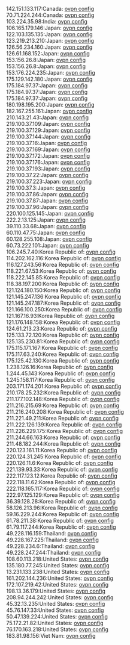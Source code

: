 142.151.133.117:Canada: [ovpn config](vpn/142_151_133_117.ovpn)  
70.71.224.244:Canada: [ovpn config](vpn/70_71_224_244.ovpn)  
103.224.35.98:India: [ovpn config](vpn/103_224_35_98.ovpn)  
106.165.179.146:Japan: [ovpn config](vpn/106_165_179_146.ovpn)  
122.103.135.135:Japan: [ovpn config](vpn/122_103_135_135.ovpn)  
123.219.213.210:Japan: [ovpn config](vpn/123_219_213_210.ovpn)  
126.56.234.160:Japan: [ovpn config](vpn/126_56_234_160.ovpn)  
126.61.168.152:Japan: [ovpn config](vpn/126_61_168_152.ovpn)  
153.156.26.8:Japan: [ovpn config](vpn/153_156_26_8.ovpn)  
153.156.26.8:Japan: [ovpn config](vpn/153_156_26_8.ovpn)  
153.176.224.235:Japan: [ovpn config](vpn/153_176_224_235.ovpn)  
175.129.142.180:Japan: [ovpn config](vpn/175_129_142_180.ovpn)  
175.184.97.37:Japan: [ovpn config](vpn/175_184_97_37.ovpn)  
175.184.97.37:Japan: [ovpn config](vpn/175_184_97_37.ovpn)  
175.184.97.37:Japan: [ovpn config](vpn/175_184_97_37.ovpn)  
180.198.195.200:Japan: [ovpn config](vpn/180_198_195_200.ovpn)  
182.167.255.161:Japan: [ovpn config](vpn/182_167_255_161.ovpn)  
210.143.21.43:Japan: [ovpn config](vpn/210_143_21_43.ovpn)  
219.100.37.109:Japan: [ovpn config](vpn/219_100_37_109.ovpn)  
219.100.37.129:Japan: [ovpn config](vpn/219_100_37_129.ovpn)  
219.100.37.144:Japan: [ovpn config](vpn/219_100_37_144.ovpn)  
219.100.37.16:Japan: [ovpn config](vpn/219_100_37_16.ovpn)  
219.100.37.169:Japan: [ovpn config](vpn/219_100_37_169.ovpn)  
219.100.37.172:Japan: [ovpn config](vpn/219_100_37_172.ovpn)  
219.100.37.176:Japan: [ovpn config](vpn/219_100_37_176.ovpn)  
219.100.37.193:Japan: [ovpn config](vpn/219_100_37_193.ovpn)  
219.100.37.22:Japan: [ovpn config](vpn/219_100_37_22.ovpn)  
219.100.37.223:Japan: [ovpn config](vpn/219_100_37_223.ovpn)  
219.100.37.3:Japan: [ovpn config](vpn/219_100_37_3.ovpn)  
219.100.37.86:Japan: [ovpn config](vpn/219_100_37_86.ovpn)  
219.100.37.87:Japan: [ovpn config](vpn/219_100_37_87.ovpn)  
219.100.37.96:Japan: [ovpn config](vpn/219_100_37_96.ovpn)  
220.100.125.145:Japan: [ovpn config](vpn/220_100_125_145.ovpn)  
222.2.13.125:Japan: [ovpn config](vpn/222_2_13_125.ovpn)  
39.110.33.68:Japan: [ovpn config](vpn/39_110_33_68.ovpn)  
60.110.47.75:Japan: [ovpn config](vpn/60_110_47_75.ovpn)  
60.128.255.108:Japan: [ovpn config](vpn/60_128_255_108.ovpn)  
60.73.222.101:Japan: [ovpn config](vpn/60_73_222_101.ovpn)  
106.245.7.40:Korea Republic of: [ovpn config](vpn/106_245_7_40.ovpn)  
114.202.162.116:Korea Republic of: [ovpn config](vpn/114_202_162_116.ovpn)  
116.127.243.56:Korea Republic of: [ovpn config](vpn/116_127_243_56.ovpn)  
118.221.67.53:Korea Republic of: [ovpn config](vpn/118_221_67_53.ovpn)  
118.222.145.85:Korea Republic of: [ovpn config](vpn/118_222_145_85.ovpn)  
118.38.197.200:Korea Republic of: [ovpn config](vpn/118_38_197_200.ovpn)  
121.124.180.150:Korea Republic of: [ovpn config](vpn/121_124_180_150.ovpn)  
121.145.247.136:Korea Republic of: [ovpn config](vpn/121_145_247_136.ovpn)  
121.145.247.187:Korea Republic of: [ovpn config](vpn/121_145_247_187.ovpn)  
121.166.100.250:Korea Republic of: [ovpn config](vpn/121_166_100_250.ovpn)  
121.167.16.93:Korea Republic of: [ovpn config](vpn/121_167_16_93.ovpn)  
121.176.148.158:Korea Republic of: [ovpn config](vpn/121_176_148_158.ovpn)  
124.61.213.23:Korea Republic of: [ovpn config](vpn/124_61_213_23.ovpn)  
125.133.72.120:Korea Republic of: [ovpn config](vpn/125_133_72_120.ovpn)  
125.135.230.81:Korea Republic of: [ovpn config](vpn/125_135_230_81.ovpn)  
175.115.171.167:Korea Republic of: [ovpn config](vpn/175_115_171_167.ovpn)  
175.117.63.240:Korea Republic of: [ovpn config](vpn/175_117_63_240.ovpn)  
175.125.42.130:Korea Republic of: [ovpn config](vpn/175_125_42_130.ovpn)  
1.238.126.16:Korea Republic of: [ovpn config](vpn/1_238_126_16.ovpn)  
1.244.45.143:Korea Republic of: [ovpn config](vpn/1_244_45_143.ovpn)  
1.245.158.117:Korea Republic of: [ovpn config](vpn/1_245_158_117.ovpn)  
203.171.174.201:Korea Republic of: [ovpn config](vpn/203_171_174_201.ovpn)  
210.178.25.232:Korea Republic of: [ovpn config](vpn/210_178_25_232.ovpn)  
211.177.102.148:Korea Republic of: [ovpn config](vpn/211_177_102_148.ovpn)  
211.216.215.69:Korea Republic of: [ovpn config](vpn/211_216_215_69.ovpn)  
211.216.240.208:Korea Republic of: [ovpn config](vpn/211_216_240_208.ovpn)  
211.221.49.211:Korea Republic of: [ovpn config](vpn/211_221_49_211.ovpn)  
211.222.126.139:Korea Republic of: [ovpn config](vpn/211_222_126_139.ovpn)  
211.226.229.175:Korea Republic of: [ovpn config](vpn/211_226_229_175.ovpn)  
211.244.66.163:Korea Republic of: [ovpn config](vpn/211_244_66_163.ovpn)  
211.48.182.244:Korea Republic of: [ovpn config](vpn/211_48_182_244.ovpn)  
220.123.161.11:Korea Republic of: [ovpn config](vpn/220_123_161_11.ovpn)  
220.124.31.245:Korea Republic of: [ovpn config](vpn/220_124_31_245.ovpn)  
220.126.11.6:Korea Republic of: [ovpn config](vpn/220_126_11_6.ovpn)  
221.139.93.33:Korea Republic of: [ovpn config](vpn/221_139_93_33.ovpn)  
222.117.123.12:Korea Republic of: [ovpn config](vpn/222_117_123_12.ovpn)  
222.118.11.62:Korea Republic of: [ovpn config](vpn/222_118_11_62.ovpn)  
222.118.165.117:Korea Republic of: [ovpn config](vpn/222_118_165_117.ovpn)  
222.97.125.129:Korea Republic of: [ovpn config](vpn/222_97_125_129.ovpn)  
36.39.128.28:Korea Republic of: [ovpn config](vpn/36_39_128_28.ovpn)  
58.126.213.96:Korea Republic of: [ovpn config](vpn/58_126_213_96.ovpn)  
59.16.229.244:Korea Republic of: [ovpn config](vpn/59_16_229_244.ovpn)  
61.78.211.38:Korea Republic of: [ovpn config](vpn/61_78_211_38.ovpn)  
61.79.117.244:Korea Republic of: [ovpn config](vpn/61_79_117_244.ovpn)  
49.228.116.159:Thailand: [ovpn config](vpn/49_228_116_159.ovpn)  
49.228.167.225:Thailand: [ovpn config](vpn/49_228_167_225.ovpn)  
49.228.234.6:Thailand: [ovpn config](vpn/49_228_234_6.ovpn)  
49.228.247.244:Thailand: [ovpn config](vpn/49_228_247_244.ovpn)  
108.60.113.218:United States: [ovpn config](vpn/108_60_113_218.ovpn)  
135.180.77.245:United States: [ovpn config](vpn/135_180_77_245.ovpn)  
13.231.133.238:United States: [ovpn config](vpn/13_231_133_238.ovpn)  
161.202.144.236:United States: [ovpn config](vpn/161_202_144_236.ovpn)  
172.107.219.42:United States: [ovpn config](vpn/172_107_219_42.ovpn)  
198.13.36.179:United States: [ovpn config](vpn/198_13_36_179.ovpn)  
208.94.244.242:United States: [ovpn config](vpn/208_94_244_242.ovpn)  
45.32.13.235:United States: [ovpn config](vpn/45_32_13_235.ovpn)  
45.76.147.33:United States: [ovpn config](vpn/45_76_147_33.ovpn)  
50.47.139.224:United States: [ovpn config](vpn/50_47_139_224.ovpn)  
75.172.21.82:United States: [ovpn config](vpn/75_172_21_82.ovpn)  
76.170.163.218:United States: [ovpn config](vpn/76_170_163_218.ovpn)  
183.81.98.156:Viet Nam: [ovpn config](vpn/183_81_98_156.ovpn)  
